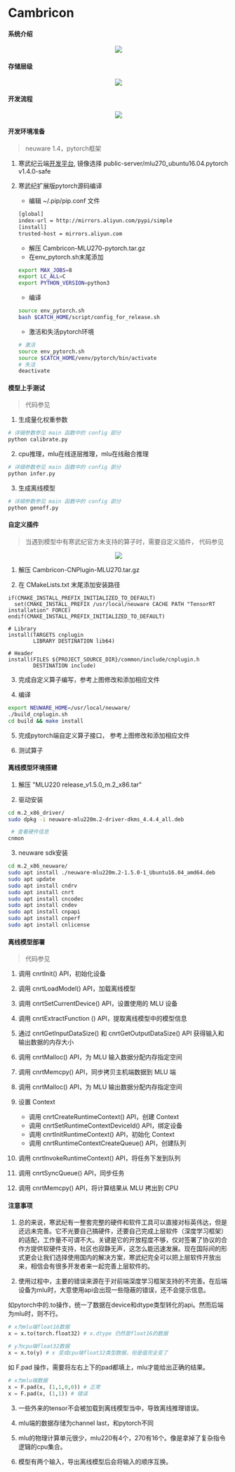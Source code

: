 # Cambricon

#### 系统介绍
<div style="text-align: center;">

![](_images/cambricon_system.png)

</div>

#### 存储层级
<div style="text-align: center;">

![](_images/cambricon_memory.png)

</div>

#### 开发流程
<div style="text-align: center;">

![](_images/cambricon_workflow.png)

</div>

#### 开发环境准备
> neuware 1.4，pytorch框架

1. 寒武纪云端[开发平台](http://devplatform.cambricon.com:30080/), 
镜像选择 public-server/mlu270_ubuntu16.04.pytorch v1.4.0-safe

2. 寒武纪扩展版pytorch源码编译
    - 编辑 ~/.pip/pip.conf 文件
    ```bash
    [global]
    index-url = http://mirrors.aliyun.com/pypi/simple
    [install]
    trusted-host = mirrors.aliyun.com
    ```
    - 解压 Cambricon-MLU270-pytorch.tar.gz
    - 在env_pytorch.sh末尾添加
    ```bash
    export MAX_JOBS=8
    export LC_ALL=C
    export PYTHON_VERSION=python3
    ```
    - 编译
    ```bash
    source env_pytorch.sh
    bash $CATCH_HOME/script/config_for_release.sh
    ```
    - 激活和失活pytorch环境
    ```bash
    # 激活
    source env_pytorch.sh
    source $CATCH_HOME/venv/pytorch/bin/activate
    # 失活
    deactivate
    ```

#### 模型上手测试
> 代码参见

1. 生成量化权重参数
```bash
# 详细参数参见 main 函数中的 config 部分
python calibrate.py
```

2. cpu推理，mlu在线逐层推理，mlu在线融合推理
```bash
# 详细参数参见 main 函数中的 config 部分
python infer.py
```

3. 生成离线模型
```bash
# 详细参数参见 main 函数中的 config 部分
python genoff.py
```

#### 自定义插件
> 当遇到模型中有寒武纪官方未支持的算子时，需要自定义插件， 代码参见
<div style="text-align: center;">

![](_images/cambricon_plugin.png)

</div>

1. 解压 Cambricon-CNPlugin-MLU270.tar.gz

2. 在 CMakeLists.txt 末尾添加安装路径

```CMakeLists
if(CMAKE_INSTALL_PREFIX_INITIALIZED_TO_DEFAULT)
  set(CMAKE_INSTALL_PREFIX /usr/local/neuware CACHE PATH "TensorRT installation" FORCE)
endif(CMAKE_INSTALL_PREFIX_INITIALIZED_TO_DEFAULT)

# Library
install(TARGETS cnplugin
        LIBRARY DESTINATION lib64)
  
# Header
install(FILES ${PROJECT_SOURCE_DIR}/common/include/cnplugin.h
        DESTINATION include)
```

3. 完成自定义算子编写，参考上图修改和添加相应文件

4. 编译

```bash
export NEUWARE_HOME=/usr/local/neuware/
./build_cnplugin.sh
cd build && make install
```

5. 完成pytorch端自定义算子接口， 参考上图修改和添加相应文件

6. 测试算子


#### 离线模型环境搭建

1. 解压 "MLU220 release_v1.5.0_m.2_x86.tar"

2. 驱动安装
```bash
cd m.2_x86_driver/
sudo dpkg -i neuware-mlu220m.2-driver-dkms_4.4.4_all.deb

 # 查看硬件信息
cnmon
```

3. neuware sdk安装
```bash
cd m.2_x86_neuware/
sudo apt install ./neuware-mlu220m.2-1.5.0-1_Ubuntu16.04_amd64.deb
sudo apt update
sudo apt install cndrv
sudo apt install cnrt
sudo apt install cncodec
sudo apt install cndev
sudo apt install cnpapi
sudo apt install cnperf
sudo apt install cnlicense
```


#### 离线模型部署
> 代码参见

1. 调用 cnrtInit() API，初始化设备

2. 调用 cnrtLoadModel() API，加载离线模型

3. 调用 cnrtSetCurrentDevice() API，设置使用的 MLU 设备

4. 调用 cnrtExtractFunction () API，提取离线模型中的模型信息

5. 通过 cnrtGetInputDataSize() 和 cnrtGetOutputDataSize() API 获得输入和输出数据的内存大小

6.  调用 cnrtMalloc() API，为 MLU 输入数据分配内存指定空间

7. 调用 cnrtMemcpy() API，同步拷贝主机端数据到 MLU 端

8. 调用 cnrtMalloc() API，为 MLU 输出数据分配内存指定空间

9. 设置 Context
    - 调用 cnrtCreateRuntimeContext() API，创建 Context
    - 调用 cnrtSetRuntimeContextDeviceId() API，绑定设备
    - 调用 cnrtInitRuntimeContext() API，初始化 Context
    - 调用 cnrtRuntimeContextCreateQueue() API，创建队列

10. 调用 cnrtInvokeRuntimeContext() API，将任务下发到队列

11. 调用 cnrtSyncQueue() API，同步任务

12. 调用 cnrtMemcpy() API，将计算结果从 MLU 拷出到 CPU


#### 注意事项
1. 总的来说，寒武纪有一整套完整的硬件和软件工具可以直接对标英伟达，但是还远未完善。它不光要自己搞硬件，还要自己完成上层软件（深度学习框架）的适配，工作量不可谓不大。关键是它的开放程度不够，仅对签署了协议的合作方提供软硬件支持，社区也寂静无声，这怎么能迅速发展。现在国际间的形式更会让我们选择使用国内的解决方案，寒武纪完全可以把上层软件开放出来，相信会有很多开发者来一起完善上层软件的。

2. 使用过程中，主要的错误来源在于对前端深度学习框架支持的不完善。在后端设备为mlu时，大意使用api会出现一些隐蔽的错误，还不会提示信息。

  如pytorch中的.to操作，统一了数据在device和dtype类型转化的api。然而后端为mlu时，则不行。
  ```python
  # x为mlu端float16数据
  x = x.to(torch.float32) # x.dtype 仍然是float16的数据 

  # y为cpu端float32数据
  x = x.to(y) # x 变成cpu端float32类型数据，但是值完全变了
  ```
  如 F.pad 操作，需要将左右上下的pad都填上，mlu才能给出正确的结果。
  ```python
  # x为mlu端数据
  x = F.pad(x, (1,1,0,0)) # 正常
  x = F.pad(x, (1,1)) # 错误
  ```

3. 一些外来的tensor不会被加载到离线模型当中，导致离线推理错误。 

4. mlu端的数据存储为channel last，和pytorch不同

5. mlu的物理计算单元很少，mlu220有4个，270有16个。像是拿掉了复杂指令逻辑的cpu集合。

6. 模型有两个输入，导出离线模型后会将输入的顺序互换。